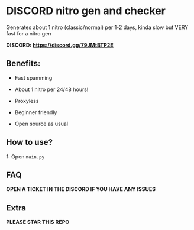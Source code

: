 # DISCORD nitro gen and checker 
Generates about 1 nitro (classic/normal) per 1-2 days, kinda slow but VERY fast for a nitro gen 

**DISCORD: https://discord.gg/79JMtBTP2E**

## Benefits:
- Fast spamming

- About 1 nitro per 24/48 hours!

- Proxyless

- Beginner friendly

- Open source as usual

## How to use?
1: Open `main.py`

## FAQ
**OPEN A TICKET IN THE DISCORD IF YOU HAVE ANY ISSUES**

## Extra
**PLEASE STAR THIS REPO**

